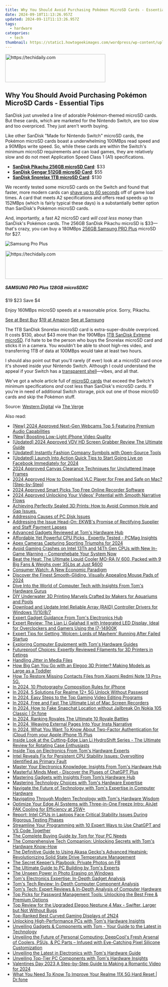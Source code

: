```yaml
---
title: Why You Should Avoid Purchasing Pokémon MicroSD Cards - Essential Tips
date: 2024-09-10T11:13:26.957Z
updated: 2024-09-11T11:13:26.957Z
tags:
  - hardware
categories:
  - tech
thumbnail: https://static1.howtogeekimages.com/wordpress/wp-content/uploads/2024/08/35.jpg
---
```






<!-- affiliate ads begin -->
<a href="https://bluettius.sjv.io/c/5597632/2139113/17108" target="_top" id="2139113">
  <img src="//a.impactradius-go.com/display-ad/17108-2139113" border="0" alt="https://techidaily.com" width="320" height="90"/>
</a>
<img height="0" width="0" src="https://bluettius.sjv.io/i/5597632/2139113/17108" style="position:absolute;visibility:hidden;" border="0" />
<!-- affiliate ads end -->




## Why You Should Avoid Purchasing Pokémon MicroSD Cards - Essential Tips

SanDisk just unveiled a line of adorable Pokémon-themed microSD cards. But these cards, which are marketed for the Nintendo Switch, are too slow and too overpriced. They just aren't worth buying.

 Like other SanDisk "Made for Nintendo Switch" microSD cards, the Pokémon microSD cards boast a underwhelming 100MBps read speed and a 90MBps write speed. So, while these cards are within the Switch's minimum microSD requirements and can load games, they are relatively slow and do not meet Application Speed Class 1 (A1) specifications.

* **[SanDisk Pikachu 256GB microSD Card](https://www.anrdoezrs.net/links/3607085/type/dlg/sid/UUhtgUeUpU2005032/https://www.westerndigital.com/products/memory-cards/sandisk-microsd-pokemon-cards?sku=SDSQXAO-256G-GN6ZK)**: $33
* **[SanDisk Gengar 512GB microSD Card](https://www.anrdoezrs.net/links/3607085/type/dlg/sid/UUhtgUeUpU2005032/https://www.westerndigital.com/products/memory-cards/sandisk-microsd-pokemon-cards?sku=SDSQXAO-512G-GN6ZK)**: $55
* **[SanDisk Snorelax 1TB microSD Card](https://www.anrdoezrs.net/links/3607085/type/dlg/sid/UUhtgUeUpU2005032/https://www.westerndigital.com/products/memory-cards/sandisk-microsd-pokemon-cards?sku=SDSQXAO-1T00-GN6ZK)**: $130

 We recently tested some microSD cards on the Switch and found that faster, more modern cards can [shave up to 60 seconds](https://facebook-video-footage.techidaily.com/updated-2024-approved-chuckle-filled-chapters-best-comedy-video-plans-in-a-nutshell/) off of game load times. A card that meets A2 specifications and offers read speeds up to 152MBps (which is fairly typical these days) is a substantially better option than SanDisk's Pokémon microSD cards.

 And, importantly, a fast A2 microSD card _will cost less money_ than SanDisk's Pokémon cards. The 256GB SanDisk Pikachu microSD is $33—that's crazy, you can buy a 180MBps [256GB Samsung PRO Plus](https://www.amazon.com/dp/B0C1PPWTWT/?tag=hotoge-20&ascsubtag=UUhtgUeUpU2005032&asc%5Frefurl=https%3A%2F%2Fwww.howtogeek.com%2Fsandisk-pokemon-microsd-cards-debut%2F&asc%5Fcampaign=Short-Term) microSD for $27.

![Samsung Pro Plus](https://static1.howtogeekimages.com/wordpress/wp-content/uploads/2023/12/samsung-pro-plus.png) 





<!-- affiliate ads begin -->
<a href="https://ephamedtechinc.pxf.io/c/5597632/2120862/26400?prodsku=Saturn" target="_top" id="2120862">
  <img src="//a.impactradius-go.com/display-ad/26400-2120862" border="0" alt="https://techidaily.com" width="728" height="90"/>
</a>
<img height="0" width="0" src="https://ephamedtechinc.pxf.io/i/5597632/2120862/26400?prodsku=Saturn" style="position:absolute;visibility:hidden;" border="0" />
<!-- affiliate ads end -->




#####  SAMSUNG PRO Plus 128GB microSDXC 

$19 $23 Save $4 

Enjoy 160MBps microSD speeds at a reasonable price. Sorry, Pikachu.

[See at Best Buy](https://shop-links.co/link/?exclusive=1&publisher_slug=itechdaily19598&url=https%3A%2F%2Fwww.bestbuy.com%2Fsite%2Fsamsung-pro-plus-256gb-microsdxc-memory-card%2F6540988.p%3FskuId%3D6540988) [$19 at Amazon](https://www.amazon.com/SAMSUNG-microSDXC-Expanded-MB-MD128KA-AM/dp/B09B1G89YQ?tag=hotoge-20&ascsubtag=UUhtgUeUpU2005032&asc%5Frefurl=https%3A%2F%2Fwww.howtogeek.com%2Fsandisk-pokemon-microsd-cards-debut%2F&asc%5Fcampaign=Short-Term) [See at Samsung](https://shop-links.co/link/?exclusive=1&publisher_slug=itechdaily19598&url=https%3A%2F%2Fwww.samsung.com%2Fus%2Fbusiness%2Fcomputing%2Fmemory-storage%2Fmemory-cards%2Fpro-plus-adapter-microsdxc-128gb-2-pack-bndl-1646662567081%2F) 

 The 1TB SanDisk Snorelax microSD card is extra-super-double overpriced. It costs $130, about $43 more than the 190MBps [1TB SanDisk Extreme microSD](https://www.amazon.com/SanDisk-Extreme-microSDXC-Memory-Adapter/dp/B09X7MPX8L/?tag=hotoge-20&ascsubtag=UUhtgUeUpU2005032&asc%5Frefurl=https%3A%2F%2Fwww.howtogeek.com%2Fsandisk-pokemon-microsd-cards-debut%2F&asc%5Fcampaign=Short-Term). I'd hate to be the person who buys the Snorelax microSD card and sticks it in a camera. You wouldn't be able to shoot high-res video, and transferring 1TB of data at 100MBps would take at least two hours.

 I should also point out that you'll rarely (if ever) look at a microSD card once it's shoved inside your Nintendo Switch. Although I could understand the appeal if your Switch has a [transparent shell](https://www.amazon.com/eXtremeRate-Transparent-Nintendo-Controller-Replacement/dp/B08C9T3CGL?tag=hotoge-20&ascsubtag=UUhtgUeUpU2005032&asc%5Frefurl=https%3A%2F%2Fwww.howtogeek.com%2Fsandisk-pokemon-microsd-cards-debut%2F&asc%5Fcampaign=Short-Term)—vibes, and all that.

 We've got a whole article full of [microSD cards](https://media-tips.techidaily.com/quick-and-simple-turn-any-video-into-samsung-galaxy-friendly-format-with-a-mac/) that exceed the Switch's minimum specifications _and_ cost less than SanDisk's microSD cards. If you're in need of additional Switch storage, pick out one of those microSD cards and skip the Pokémon stuff.

 Source: [Western Digital](https://www.anrdoezrs.net/links/3607085/type/dlg/sid/UUhtgUeUpU2005032/https://www.westerndigital.com/products/memory-cards/sandisk-microsd-pokemon-cards?sku=SDSQXAO-256G-GN6ZK) via [The Verge](https://www.theverge.com/2024/8/20/24224281/here-come-the-pokemon-microsd-cards)

<ins class="adsbygoogle"
     style="display:block"
     data-ad-format="autorelaxed"
     data-ad-client="ca-pub-7571918770474297"
     data-ad-slot="1223367746"></ins>



<ins class="adsbygoogle"
     style="display:block"
     data-ad-client="ca-pub-7571918770474297"
     data-ad-slot="8358498916"
     data-ad-format="auto"
     data-full-width-responsive="true"></ins>

<span class="atpl-alsoreadstyle">Also read:</span>
<div><ul>
<li><a href="https://on-screen-recording.techidaily.com/new-2024-approved-next-gen-webcams-top-5-featuring-premium-audio-capabilities/"><u>[New] 2024 Approved  Next-Gen Webcams  Top 5 Featuring Premium Audio Capabilities</u></a></li>
<li><a href="https://extra-lessons.techidaily.com/new-boosting-low-light-iphone-video-quality/"><u>[New] Boosting Low-Light iPhone Video Quality</u></a></li>
<li><a href="https://visual-screen-recording.techidaily.com/updated-2024-approved-vdv-hd-screen-grabber-review-the-ultimate-guide/"><u>[Updated] 2024 Approved  VDV HD Screen Grabber Review  The Ultimate Guide</u></a></li>
<li><a href="https://extra-guidance.techidaily.com/updated-instantly-fashion-company-symbols-with-open-source-tools/"><u>[Updated] Instantly Fashion Company Symbols with Open-Source Tools</u></a></li>
<li><a href="https://facebook-clips.techidaily.com/updated-launch-into-action-quick-tips-to-start-going-live-on-facebook-immediately-for-2024/"><u>[Updated] Launch Into Action  Quick Tips to Start Going Live on Facebook Immediately for 2024</u></a></li>
<li><a href="https://extra-hints.techidaily.com/2024-approved-canvas-clearance-techniques-for-uncluttered-image-frames/"><u>2024 Approved  Canvas Clearance Techniques for Uncluttered Image Frames</u></a></li>
<li><a href="https://some-techniques.techidaily.com/2024-approved-how-to-download-vlc-player-for-free-and-safe-on-macstep-by-step/"><u>2024 Approved  How to Download VLC Player for Free and Safe on Mac?[Step-by-Step]</u></a></li>
<li><a href="https://video-capture.techidaily.com/2024-approved-smart-picks-top-free-online-recorder-software/"><u>2024 Approved  Smart Picks  Top Free Online Recorder Software</u></a></li>
<li><a href="https://some-approaches.techidaily.com/2024-approved-unlocking-your-videos-potential-with-smooth-narrative-flows/"><u>2024 Approved  Unlocking Your Videos' Potential with Smooth Narrative Flows</u></a></li>
<li><a href="https://hardware-tips.techidaily.com/achieving-perfectly-sealed-3d-prints-how-to-avoid-common-hole-and-gap-issues/"><u>Achieving Perfectly Sealed 3D Prints: How to Avoid Common Hole and Gap Issues.</u></a></li>
<li><a href="https://windows11.techidaily.com/addressing-causes-of-pc-disk-issues/"><u>Addressing Causes of PC Disk Issues</u></a></li>
<li><a href="https://hardware-tips.techidaily.com/addressing-the-issue-head-on-ekwbs-promise-of-rectifying-supplier-and-staff-payment-lapses/"><u>Addressing the Issue Head-On: EKWB's Promise of Rectifying Supplier and Staff Payment Lapses</u></a></li>
<li><a href="https://hardware-tips.techidaily.com/advanced-gadgets-reviewed-at-toms-hardware-hub/"><u>Advanced Gadgets Reviewed at Tom's Hardware Hub</u></a></li>
<li><a href="https://hardware-tips.techidaily.com/affordable-yet-powerful-cpu-picks-expertly-tested-pcmag-insights/"><u>Affordable Yet Powerful CPU Picks , Expertly Tested - PCMag Insights</u></a></li>
<li><a href="https://extra-tips.techidaily.com/apex-cameras-capturing-sporting-triumphs-for-2024/"><u>Apex Cameras Capturing Sporting Triumphs for 2024</u></a></li>
<li><a href="https://hardware-tips.techidaily.com/1723262307522-avoid-gaming-crashes-on-intel-13th-and-14th-gen-cpus-with-new-in-game-warning-comprehebate-your-system-now/"><u>Avoid Gaming Crashes on Intel 13Th and 14Th Gen CPUs with New In-Game Warning – Comprehebate Your System Now</u></a></li>
<li><a href="https://hardware-tips.techidaily.com/beat-the-heat-the-ultimate-liquid-cooler-mo-ra-iv-600-packed-with-9-big-fans-and-weighs-over-35lbs-at-just-600/"><u>Beat the Heat: The Ultimate Liquid Cooler MO-RA IV 600, Packed with 9 Big Fans & Weighs over 35Lbs at Just $600</u></a></li>
<li><a href="https://facebook.techidaily.com/consumer-watch-a-new-economic-paradigm/"><u>Consumer Watch: A New Economic Paradigm</u></a></li>
<li><a href="https://hardware-tips.techidaily.com/discover-the-finest-smooth-gliding-visually-appealing-mouse-pads-of-2024/"><u>Discover the Finest Smooth-Gliding, Visually Appealing Mouse Pads of 2024</u></a></li>
<li><a href="https://hardware-tips.techidaily.com/dive-into-the-world-of-computer-tech-with-insights-from-toms-hardware-gurus/"><u>Dive Into the World of Computer Tech with Insights From Tom's Hardware Gurus</u></a></li>
<li><a href="https://hardware-tips.techidaily.com/diy-underwater-3d-printing-marvels-crafted-by-makers-for-aquariums-and-pools/"><u>DIY Underwater 3D Printing Marvels Crafted by Makers for Aquariums and Pools</u></a></li>
<li><a href="https://hardware-updates.techidaily.com/download-and-update-intel-reliable-array-raid-controller-drivers-for-windows-111087/"><u>Download and Update Intel Reliable Array (RAID) Controller Drivers for Windows 11/10/8/7</u></a></li>
<li><a href="https://hardware-tips.techidaily.com/expert-gadget-guidance-from-toms-electronics-hub/"><u>Expert Gadget Guidance From Tom's Electronics Hub</u></a></li>
<li><a href="https://hardware-tips.techidaily.com/expert-review-the-lian-li-galahad-ii-with-integrated-led-display-ideal-for-overclockers-and-gamers-using-the-i7-14900k/"><u>Expert Review: The Lian Li Galahad II with Integrated LED Display, Ideal for Overclockers and Gamers Using the I7-14900K</u></a></li>
<li><a href="https://program-issues.techidaily.com/expert-tips-for-getting-wolcen-lords-of-mayhem-running-after-failed-startup/"><u>Expert Tips for Getting 'Wolcen: Lords of Mayhem' Running After Failed Startup</u></a></li>
<li><a href="https://hardware-tips.techidaily.com/exploring-computer-equipment-with-toms-hardware-guides/"><u>Exploring Computer Equipment with Tom's Hardware Guides</u></a></li>
<li><a href="https://hardware-tips.techidaily.com/futureproof-choices-expertly-reviewed-filaments-for-3d-printers-in-eetings/"><u>Futureproof Choices: Expertly Reviewed Filaments for 3D Printers in Eetings</u></a></li>
<li><a href="https://data-wizards.techidaily.com/handling-jitter-in-media-files/"><u>Handling Jitter in Media Files</u></a></li>
<li><a href="https://hardware-tips.techidaily.com/how-big-can-you-go-with-an-elegoo-3d-printer-making-models-as-large-as-a-toddler/"><u>How Big Can You Go with an Elegoo 3D Printer? Making Models as Large as a Toddler</u></a></li>
<li><a href="https://blog-min.techidaily.com/how-to-restore-missing-contacts-files-from-xiaomi-redmi-note-13-proplus-5g-by-fonelab-android-recover-contacts/"><u>How To  Restore Missing Contacts Files from Xiaomi Redmi Note 13 Pro+ 5G.</u></a></li>
<li><a href="https://extra-approaches.techidaily.com/in-2024-10-photography-composition-rules-for-iphone/"><u>In 2024, 10 Photography Composition Rules for iPhone</u></a></li>
<li><a href="https://easy-unlock-android.techidaily.com/in-2024-5-solutions-for-realme-12plus-5g-unlock-without-password-by-drfone-android/"><u>In 2024, 5 Solutions For Realme 12+ 5G Unlock Without Password</u></a></li>
<li><a href="https://screen-mirroring-recording.techidaily.com/in-2024-easy-steps-to-the-top-gaming-video-editing-programs/"><u>In 2024, Easy Steps to the Top Gaming Video Editing Programs</u></a></li>
<li><a href="https://screen-activity-recording.techidaily.com/in-2024-free-and-fast-the-ultimate-list-of-mac-screen-recorders/"><u>In 2024, Free and Fast  The Ultimate List of Mac Screen Recorders</u></a></li>
<li><a href="https://location-social.techidaily.com/in-2024-how-to-fake-snapchat-location-without-jailbreak-on-nokia-105-classic-drfone-by-drfone-virtual-android/"><u>In 2024, How to Fake Snapchat Location without Jailbreak On Nokia 105 Classic | Dr.fone</u></a></li>
<li><a href="https://video-screen-grab.techidaily.com/in-2024-ranking-royales-the-ultimate-10-royale-battles/"><u>In 2024, Ranking Royales  The Ultimate 10 Royale Battles</u></a></li>
<li><a href="https://instagram-videos.techidaily.com/in-2024-weaving-external-pages-into-your-insta-narrative/"><u>In 2024, Weaving External Pages Into Your Insta Narrative</u></a></li>
<li><a href="https://activate-lock.techidaily.com/in-2024-what-you-want-to-know-about-two-factor-authentication-for-icloud-from-your-apple-iphone-15-plus-by-drfone-ios/"><u>In 2024, What You Want To Know About Two-Factor Authentication for iCloud From your Apple iPhone 15 Plus</u></a></li>
<li><a href="https://hardware-tips.techidaily.com/inside-look-at-the-cutting-edge-lian-li-hydroshift-series-the-ultimate-review-for-rotating-case-enthusiasts/"><u>Inside Look at the Cutting-Edge Lian Li HydroShift Series - The Ultimate Review for Rotating Case Enthusiasts</u></a></li>
<li><a href="https://hardware-tips.techidaily.com/inside-tips-on-electronics-from-toms-hardware-experts/"><u>Inside Tips on Electronics From Tom's Hardware Experts</u></a></li>
<li><a href="https://hardware-tips.techidaily.com/intel-reveals-fix-for-persistent-cpu-stability-issues-overvolting-identified-as-primary-fault/"><u>Intel Reveals Fix for Persistent CPU Stability Issues: Overvolting Identified as Primary Fault</u></a></li>
<li><a href="https://hardware-tips.techidaily.com/master-your-electronics-knowledge-insights-from-toms-hardware-hub/"><u>Master Your Electronics Knowledge: Insights From Tom's Hardware Hub</u></a></li>
<li><a href="https://tech-revival.techidaily.com/masterful-minds-meet-discover-the-pluses-of-chatgpt-plus/"><u>Masterful Minds Meet - Discover the Pluses of ChatGPT Plus</u></a></li>
<li><a href="https://hardware-tips.techidaily.com/mastering-gadgets-with-insights-from-toms-hardware-hub/"><u>Mastering Gadgets with Insights From Tom’s Hardware Hub</u></a></li>
<li><a href="https://hardware-tips.techidaily.com/mastering-technology-choices-with-toms-hardware-expertise/"><u>Mastering Technology Choices with Tom's Hardware Expertise</u></a></li>
<li><a href="https://hardware-tips.techidaily.com/navigate-the-future-of-technology-with-toms-expertise-in-computer-hardware/"><u>Navigate the Future of Technology with Tom's Expertise in Computer Hardware</u></a></li>
<li><a href="https://hardware-tips.techidaily.com/navigating-through-modern-technology-with-toms-hardware-wisdom/"><u>Navigating Through Modern Technology with Tom's Hardware Wisdom</u></a></li>
<li><a href="https://hardware-tips.techidaily.com/optimize-your-edge-ai-systems-with-three-in-one-freeze-intro-airjet-pak-cooling-for-efficiency-at-25wplus/"><u>Optimize Your Edge AI Systems with Three-in-One Freeze Intro: AirJet PAK Cooling for Efficiency at 25W+</u></a></li>
<li><a href="https://hardware-tips.techidaily.com/report-intel-cpus-in-laptops-face-critical-stability-issues-during-rigorous-testing-phases/"><u>Report: Intel CPUs in Laptops Face Critical Stability Issues During Rigorous Testing Phases</u></a></li>
<li><a href="https://tech-revival.techidaily.com/streamline-your-programming-with-10-expert-ways-to-use-chatgpt-and-vs-code-together/"><u>Streamline Your Programming with 10 Expert Ways to Use ChatGPT and VS Code Together</u></a></li>
<li><a href="https://hardware-tips.techidaily.com/the-complete-buying-guide-by-tom-for-your-pc-needs/"><u>The Complete Buying Guide by Tom for Your PC Needs</u></a></li>
<li><a href="https://hardware-tips.techidaily.com/the-comprehensive-tech-companion-unlocking-secrets-with-toms-hardware-know-how/"><u>The Comprehensive Tech Companion: Unlocking Secrets with Tom's Hardware Know-How</u></a></li>
<li><a href="https://hardware-tips.techidaily.com/the-definitive-guide-to-using-akasa-geckos-advanced-heatsink-revolutionizing-solid-state-drive-temperature-management/"><u>The Definitive Guide to Using Akasa Gecko's Advanced Heatsink: Revolutionizing Solid State Drive Temperature Management</u></a></li>
<li><a href="https://facebook.techidaily.com/the-secret-keepers-playbook-private-photos-on-fb/"><u>The Secret Keeper’s Playbook: Private Photos on FB</u></a></li>
<li><a href="https://hardware-tips.techidaily.com/the-ultimate-guide-to-pc-building-by-toms-experts/"><u>The Ultimate Guide to PC Building by Tom's Experts</u></a></li>
<li><a href="https://win11.techidaily.com/the-unseen-power-in-photo-erasing-on-windows/"><u>The Unseen Power in Photo Erasing on Windows</u></a></li>
<li><a href="https://hardware-tips.techidaily.com/toms-electronics-expertise-in-depth-gadget-analysis/"><u>Tom's Electronics Expertise: In-Depth Gadget Analysis</u></a></li>
<li><a href="https://hardware-tips.techidaily.com/toms-tech-review-in-depth-computer-component-analysis/"><u>Tom's Tech Review: In-Depth Computer Component Analysis</u></a></li>
<li><a href="https://hardware-tips.techidaily.com/toms-tech-expert-reviews-and-in-depth-analysis-of-computer-hardware/"><u>Tom's Tech: Expert Reviews & In-Depth Analysis of Computer Hardware</u></a></li>
<li><a href="https://hardware-tips.techidaily.com/top-picks-for-password-management-tools-unlocking-the-best-free-and-premium-options/"><u>Top Picks for Password Management Tools: Unlocking the Best Free & Premium Options</u></a></li>
<li><a href="https://hardware-tips.techidaily.com/top-review-for-the-upgraded-elegoo-neptune-4-max-swifter-larger-but-not-without-bugs/"><u>Top Review for the Upgraded Elegoo Neptune 4 Max - Swifter, Larger but Not Without Bugs</u></a></li>
<li><a href="https://hardware-tips.techidaily.com/top-ranked-best-curved-gaming-displays-of-2n24/"><u>Top-Ranked Best Curved Gaming Displays of 2N24</u></a></li>
<li><a href="https://hardware-tips.techidaily.com/unlocking-high-performance-pcs-with-toms-hardware-insights/"><u>Unlocking High-Performance PCs with Tom's Hardware Insights</u></a></li>
<li><a href="https://hardware-tips.techidaily.com/unveiling-gadgets-and-components-with-tom-your-guide-to-the-latest-in-technology/"><u>Unveiling Gadgets & Components with Tom - Your Guide to the Latest in Technology</u></a></li>
<li><a href="https://hardware-tips.techidaily.com/unveiling-the-future-of-personal-computing-deepcools-fresh-arsenal-of-coolers-psus-and-pc-parts-infused-with-eye-catching-pixel-silicone-customization/"><u>Unveiling the Future of Personal Computing: DeepCool's Fresh Arsenal of Coolers, PSUs, & PC Parts – Infused with Eye-Catching Pixel Silicone Customization</u></a></li>
<li><a href="https://hardware-tips.techidaily.com/unveiling-the-latest-in-electronics-with-toms-hardware-guide/"><u>Unveiling the Latest in Electronics with Tom's Hardware Guide</u></a></li>
<li><a href="https://hardware-tips.techidaily.com/unveiling-top-tier-pc-components-with-toms-hardware-insights/"><u>Unveiling Top-Tier PC Components with Tom's Hardware Insights</u></a></li>
<li><a href="https://ai-driven-video-production.techidaily.com/valentines-day-2023-a-step-by-step-guide-to-making-a-romantic-video-for-2024/"><u>Valentines Day 2023 A Step-by-Step Guide to Making a Romantic Video for 2024</u></a></li>
<li><a href="https://techidaily.com/what-you-need-to-know-to-improve-your-realme-11x-5g-hard-reset-drfone-by-drfone-reset-android-reset-android/"><u>What You Need To Know To Improve Your Realme 11X 5G Hard Reset | Dr.fone</u></a></li>
</ul></div>
